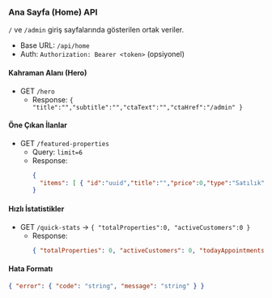 ### Ana Sayfa (Home) API

`/` ve `/admin` giriş sayfalarında gösterilen ortak veriler.

- Base URL: `/api/home`
- Auth: `Authorization: Bearer <token>` (opsiyonel)

#### Kahraman Alanı (Hero)
- GET `/hero`
  - Response: `{ "title":"","subtitle":"","ctaText":"","ctaHref":"/admin" }`

#### Öne Çıkan İlanlar
- GET `/featured-properties`
  - Query: `limit=6`
  - Response:
    ```json
    {
      "items": [ { "id":"uuid","title":"","price":0,"type":"Satılık","category":"Daire","area":120,"district":"Kadıköy","isFeatured":true } ]
    }
    ```

#### Hızlı İstatistikler
- GET `/quick-stats` → `{ "totalProperties":0, "activeCustomers":0 }`
  - Response:
    ```json
    { "totalProperties": 0, "activeCustomers": 0, "todayAppointments": 0 }
    ```

#### Hata Formatı
```json
{ "error": { "code": "string", "message": "string" } }
```



